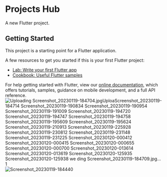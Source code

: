 # Projects Hub

A new Flutter project.

## Getting Started

This project is a starting point for a Flutter application.

A few resources to get you started if this is your first Flutter project:

- [Lab: Write your first Flutter app](https://flutter.dev/docs/get-started/codelab)
- [Cookbook: Useful Flutter samples](https://flutter.dev/docs/cookbook)

For help getting started with Flutter, view our
[online documentation](https://flutter.dev/docs), which offers tutorials,
samples, guidance on mobile development, and a full API reference.
![Uploading Screenshot_20230119-184704.jpg![Uploa![Screenshot_20230119-184714](https://user-images.githubusercontent.com/54281955/224265255-9cb240e4-bf7f-4168-a3fe-34d3bd4c3adf.jpg)
![Screenshot_20230119-190834](https://user-images.githubusercontent.com/54281955/224265259-c706e826-2ac1-4150-9e09-687e095ce705.jpg)
![Screenshot_20230119-190954](https://user-images.githubusercontent.com/54281955/224265266-ded81033-c401-4692-bbac-c5cf3058e425.jpg)
![Screenshot_20230119-191009](https://user-images.githubusercontent.com/54281955/224265267-bb6f6cef-8bbc-48cc-ad81-b00c459855ee.jpg)
![Screenshot_20230119-194720](https://user-images.githubusercontent.com/54281955/224265271-a5cccbc0-7c53-4f90-96b2-a81905bc8928.jpg)
![Screenshot_20230119-194747](https://user-images.githubusercontent.com/54281955/224265276-4f071178-ba22-4b42-b2c0-c98c9bb13740.jpg)
![Screenshot_20230119-194758](https://user-images.githubusercontent.com/54281955/224265281-61f71eaf-7e22-4c95-a375-314d0987e97f.jpg)
![Screenshot_20230119-195609](https://user-images.githubusercontent.com/54281955/224265285-df9409cc-20ef-4059-9390-783b01b5a600.jpg)
![Screenshot_20230119-195624](https://user-images.githubusercontent.com/54281955/224265297-1b7b9f72-5fbf-420e-9ce9-f8f7ce5d301d.jpg)
![Screenshot_20230119-210913](https://user-images.githubusercontent.com/54281955/224265304-c2d83219-a321-4f53-9983-5753a5694496.jpg)
![Screenshot_20230119-225928](https://user-images.githubusercontent.com/54281955/224265308-f977af9d-b71e-460c-91ca-3cc3e4c3e19b.jpg)
![Screenshot_20230119-230812](https://user-images.githubusercontent.com/54281955/224265311-38018ea7-e404-4d48-ad28-831d1f39c8c4.jpg)
![Screenshot_20230119-231148](https://user-images.githubusercontent.com/54281955/224265320-cb825576-3f4a-4a03-a37e-bc69263610d5.jpg)
![Screenshot_20230119-231225](https://user-images.githubusercontent.com/54281955/224265328-67d6bca2-ea22-4e59-9059-f07261d84d29.jpg)
![Screenshot_20230120-000412](https://user-images.githubusercontent.com/54281955/224265332-5fda5254-8640-4934-888e-38d9583e2194.jpg)
![Screenshot_20230120-000415](https://user-images.githubusercontent.com/54281955/224265336-67eb8387-a362-468e-ac27-a3b6c54997c4.jpg)
![Screenshot_20230120-000655](https://user-images.githubusercontent.com/54281955/224265338-78676ea7-16cd-4a7b-aaa1-a73d279edaf2.jpg)
![Screenshot_20230120-000700](https://user-images.githubusercontent.com/54281955/224265344-771fd6c5-e347-4995-856e-a6e92a84b3d2.jpg)
![Screenshot_20230120-013614](https://user-images.githubusercontent.com/54281955/224265350-3a88e6b0-2f8c-4660-978b-216440684004.jpg)
![Screenshot_20230120-013619](https://user-images.githubusercontent.com/54281955/224265357-9d901ab5-809b-44d1-a64a-816eaf25a84e.jpg)
![Screenshot_20230120-125935](https://user-images.githubusercontent.com/54281955/224265365-bb3a043c-fe0c-46fd-bc97-d15ec55102c5.jpg)
![Screenshot_20230120-125938](https://user-images.githubusercontent.com/54281955/224265373-bb6610a6-a36c-451a-8079-1233db03c53b.jpg)
![we](https://user-images.githubusercontent.com/54281955/224265376-509729a6-3493-47ea-bf12-3d4055941284.PNG)
ding Screenshot_20230119-184709.jpg…]()1](https://user-images.githubusercontent.com/54281955/224265236-303c1178-6abb-43ab-8f86-e3670fc19b31.jpg)
![Screenshot_20230119-184440](https://user-images.githubusercontent.com/54281955/224265240-2f12ad2b-88b3-42ad-be6a-3fb1bcab70ae.jpg)
